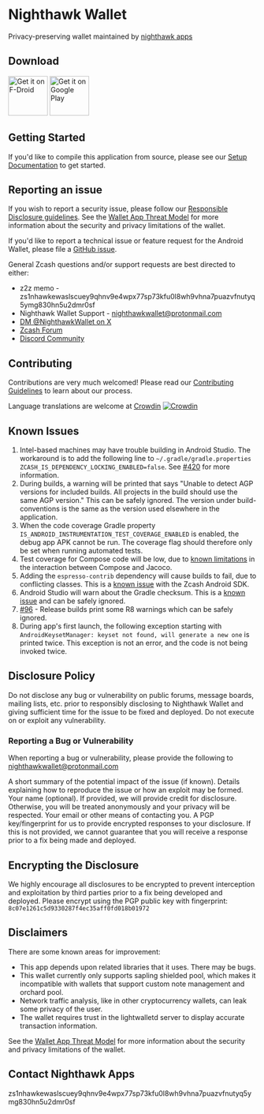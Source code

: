 # Nighthawk Wallet
Privacy-preserving wallet maintained by [nighthawk apps](https://nighthawkapps.com)

## Download

[<img src="https://fdroid.gitlab.io/artwork/badge/get-it-on.png"
     alt="Get it on F-Droid"
     height="80">](https://f-droid.org/packages/com.nighthawkapps.wallet.android/)
[<img src="https://play.google.com/intl/en_us/badges/images/generic/en-play-badge.png"
     alt="Get it on Google Play"
     height="80">](https://play.google.com/store/apps/details?id=com.nighthawkapps.wallet.android)

## Getting Started
If you'd like to compile this application from source, please see our [Setup Documentation](docs/Setup.md) to get started.

## Reporting an issue
If you wish to report a security issue, please follow our [Responsible Disclosure guidelines](https://github.com/zcash/ZcashLightClientKit/blob/master/responsible_disclosure.md).  See the [Wallet App Threat Model](https://zcash.readthedocs.io/en/latest/rtd_pages/wallet_threat_model.html) for more information about the security and privacy limitations of the wallet.

If you'd like to report a technical issue or feature request for the Android Wallet, please file a [GitHub issue](https://github.com/nighthawk-apps/nighthawk-android-wallet/issues/new/choose).

General Zcash questions and/or support requests are best directed to either:
 * z2z memo - zs1nhawkewaslscuey9qhnv9e4wpx77sp73kfu0l8wh9vhna7puazvfnutyq5ymg830hn5u2dmr0sf
 * Nighthawk Wallet Support - nighthawkwallet@protonmail.com
 * [DM @NighthawkWallet on X](https://x.com/nighthawkwallet)
 * [Zcash Forum](https://forum.zcashcommunity.com/)
 * [Discord Community](https://discord.io/zcash-community)

## Contributing
Contributions are very much welcomed! Please read our [Contributing Guidelines](docs/CONTRIBUTING.md) to learn about our process.

Language translations are welcome at [Crowdin](https://crowdin.com/project/nighthawk-wallet/) [![Crowdin](https://badges.crowdin.net/nighthawk-wallet/localized.svg)](https://crowdin.com/project/nighthawk-wallet)

## Known Issues
1. Intel-based machines may have trouble building in Android Studio.  The workaround is to add the following line to `~/.gradle/gradle.properties` `ZCASH_IS_DEPENDENCY_LOCKING_ENABLED=false`.  See [#420](https://github.com/zcash/secant-android-wallet/issues/420) for more information.
2. During builds, a warning will be printed that says "Unable to detect AGP versions for included builds. All projects in the build should use the same AGP version."  This can be safely ignored.  The version under build-conventions is the same as the version used elsewhere in the application.
3. When the code coverage Gradle property `IS_ANDROID_INSTRUMENTATION_TEST_COVERAGE_ENABLED` is enabled, the debug app APK cannot be run.  The coverage flag should therefore only be set when running automated tests.
4. Test coverage for Compose code will be low, due to [known limitations](https://github.com/jacoco/jacoco/issues/1208) in the interaction between Compose and Jacoco.
5. Adding the `espresso-contrib` dependency will cause builds to fail, due to conflicting classes.  This is a [known issue](https://github.com/zcash/zcash-android-wallet-sdk/issues/306) with the Zcash Android SDK.
6. Android Studio will warn about the Gradle checksum.  This is a [known issue](https://github.com/gradle/gradle/issues/9361) and can be safely ignored.
7. [#96](https://github.com/zcash/secant-android-wallet/issues/96) - Release builds print some R8 warnings which can be safely ignored.
8. During app's first launch, the following exception starting with `AndroidKeysetManager: keyset not found, will generate a new one` is printed twice.  This exception is not an error, and the code is not being invoked twice.
 
## Disclosure Policy
Do not disclose any bug or vulnerability on public forums, message boards, mailing lists, etc. prior to responsibly disclosing to Nighthawk Wallet and giving sufficient time for the issue to be fixed and deployed. Do not execute on or exploit any vulnerability.

### Reporting a Bug or Vulnerability
When reporting a bug or vulnerability, please provide the following to nighthawkwallet@protonmail.com

A short summary of the potential impact of the issue (if known).
Details explaining how to reproduce the issue or how an exploit may be formed.
Your name (optional). If provided, we will provide credit for disclosure. Otherwise, you will be treated anonymously and your privacy will be respected.
Your email or other means of contacting you.
A PGP key/fingerprint for us to provide encrypted responses to your disclosure. If this is not provided, we cannot guarantee that you will receive a response prior to a fix being made and deployed.

## Encrypting the Disclosure
We highly encourage all disclosures to be encrypted to prevent interception and exploitation by third parties prior to a fix being developed and deployed.  Please encrypt using the PGP public key with fingerprint: `8c07e1261c5d9330287f4ec35aff0fd018b01972`

## Disclaimers
There are some known areas for improvement:

- This app depends upon related libraries that it uses. There may be bugs.
- This wallet currently only supports sapling shielded pool, which makes it incompatible with wallets that support custom note management and orchard pool. 
- Network traffic analysis, like in other cryptocurrency wallets, can leak some privacy of the user.
- The wallet requires trust in the lightwalletd server to display accurate transaction information. 

See the [Wallet App Threat Model](https://zcash.readthedocs.io/en/latest/rtd_pages/wallet_threat_model.html)
for more information about the security and privacy limitations of the wallet.

## Contact Nighthawk Apps
zs1nhawkewaslscuey9qhnv9e4wpx77sp73kfu0l8wh9vhna7puazvfnutyq5ymg830hn5u2dmr0sf
